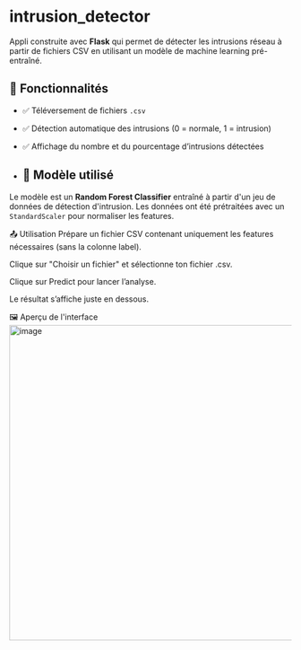 # intrusion_detector
Appli construite avec **Flask** qui permet de détecter les intrusions réseau à partir de fichiers CSV en utilisant un modèle de machine learning pré-entraîné.

## 🚀 Fonctionnalités

- ✅ Téléversement de fichiers `.csv`
- ✅ Détection automatique des intrusions (0 = normale, 1 = intrusion)
- ✅ Affichage du nombre et du pourcentage d’intrusions détectées

- ## 🧠 Modèle utilisé

Le modèle est un **Random Forest Classifier** entraîné à partir d'un jeu de données de détection d'intrusion. Les données ont été prétraitées avec un `StandardScaler` pour normaliser les features.

📤 Utilisation
Prépare un fichier CSV contenant uniquement les features nécessaires (sans la colonne label).

Clique sur "Choisir un fichier" et sélectionne ton fichier .csv.

Clique sur Predict pour lancer l’analyse.

Le résultat s’affiche juste en dessous.

🖼️ Aperçu de l'interface
<img width="562" alt="image" src="https://github.com/user-attachments/assets/7fd32dfd-7a62-4ec0-a550-03214712dde4" />

